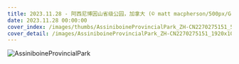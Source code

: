 ```yaml
---
title: 2023.11.28 - 阿西尼博因山省级公园，加拿大 (© matt macpherson/500px/Getty Images)
date: 2023.11.28 00:00:00
cover_index: /images/thumbs/AssiniboineProvincialPark_ZH-CN2270275151_533x300.jpg
cover_detail: /images/AssiniboineProvincialPark_ZH-CN2270275151_1920x1080.jpg
---
```


![AssiniboineProvincialPark](/images/AssiniboineProvincialPark_ZH-CN2270275151_1920x1080.jpg)
